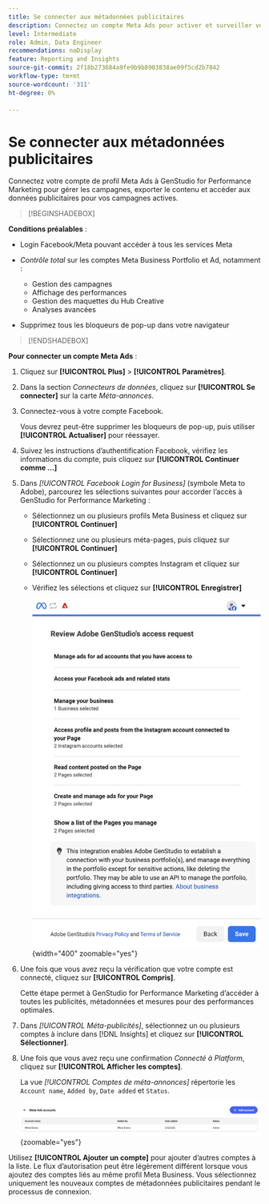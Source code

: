 ```yaml
---
title: Se connecter aux métadonnées publicitaires
description: Connectez un compte Meta Ads pour activer et surveiller vos publicités et médias avec Adobe GenStudio for Performance Marketing.
level: Intermediate
role: Admin, Data Engineer
recommendations: noDisplay
feature: Reporting and Insights
source-git-commit: 2f18b273684a9fe9b9b8903838ae09f5cd2b7842
workflow-type: tm+mt
source-wordcount: '311'
ht-degree: 0%

---
```


# Se connecter aux métadonnées publicitaires

Connectez votre compte de profil Meta Ads à GenStudio for Performance Marketing pour gérer les campagnes, exporter le contenu et accéder aux données publicitaires pour vos campagnes actives.

>[!BEGINSHADEBOX]

**Conditions préalables** :

- Login Facebook/Meta pouvant accéder à tous les services Meta

- _Contrôle total_ sur les comptes Meta Business Portfolio et Ad, notamment :

   - Gestion des campagnes
   - Affichage des performances
   - Gestion des maquettes du Hub Creative
   - Analyses avancées

- Supprimez tous les bloqueurs de pop-up dans votre navigateur

>[!ENDSHADEBOX]

**Pour connecter un compte Meta Ads** :

1. Cliquez sur **[!UICONTROL Plus]** > **[!UICONTROL Paramètres]**.

1. Dans la section _Connecteurs de données_, cliquez sur **[!UICONTROL Se connecter]** sur la carte _Méta-annonces_.

1. Connectez-vous à votre compte Facebook.

   Vous devrez peut-être supprimer les bloqueurs de pop-up, puis utiliser **[!UICONTROL Actualiser]** pour réessayer.

1. Suivez les instructions d’authentification Facebook, vérifiez les informations du compte, puis cliquez sur **[!UICONTROL Continuer comme ...]**

1. Dans _[!UICONTROL Facebook Login for Business]_ (symbole Meta to Adobe), parcourez les sélections suivantes pour accorder l’accès à GenStudio for Performance Marketing :

   - Sélectionnez un ou plusieurs profils Meta Business et cliquez sur **[!UICONTROL Continuer]**
   - Sélectionnez une ou plusieurs méta-pages, puis cliquez sur **[!UICONTROL Continuer]**
   - Sélectionnez un ou plusieurs comptes Instagram et cliquez sur **[!UICONTROL Continuer]**
   - Vérifiez les sélections et cliquez sur **[!UICONTROL Enregistrer]**

     ![Vérifier sélections](/help/assets/meta/meta-review-selections.png "Vérifier sélections"){width="400" zoomable="yes"}

1. Une fois que vous avez reçu la vérification que votre compte est connecté, cliquez sur **[!UICONTROL Compris]**.

   Cette étape permet à GenStudio for Performance Marketing d’accéder à toutes les publicités, métadonnées et mesures pour des performances optimales.

1. Dans _[!UICONTROL Méta-publicités]_, sélectionnez un ou plusieurs comptes à inclure dans [!DNL Insights] et cliquez sur **[!UICONTROL Sélectionner]**.

1. Une fois que vous avez reçu une confirmation _Connecté à Platform_, cliquez sur **[!UICONTROL Afficher les comptes]**.

   La vue _[!UICONTROL Comptes de méta-annonces]_ répertorie les `Account name`, `Added by`, `Date added` et `Status`.

   ![Liste des comptes métadonnées](/help/assets/meta/meta-accounts-list.png "Liste des comptes métadonnées connectés"){zoomable="yes"}

Utilisez **[!UICONTROL Ajouter un compte]** pour ajouter d’autres comptes à la liste. Le flux d’autorisation peut être légèrement différent lorsque vous ajoutez des comptes liés au même profil Meta Business. Vous sélectionnez uniquement les nouveaux comptes de métadonnées publicitaires pendant le processus de connexion.
